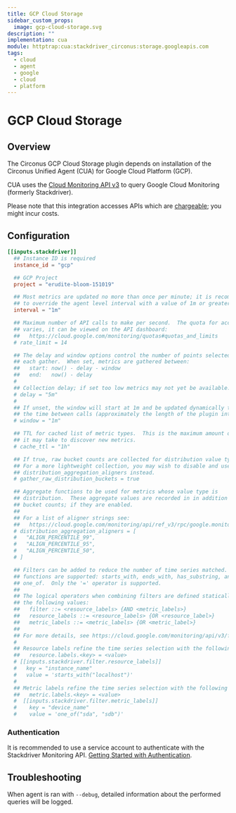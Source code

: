 ```yaml
---
title: GCP Cloud Storage
sidebar_custom_props:
  image: gcp-cloud-storage.svg
description: ""
implementation: cua
module: httptrap:cua:stackdriver_circonus:storage.googleapis.com
tags:
  - cloud
  - agent
  - google
  - cloud
  - platform
---
```


# GCP Cloud Storage

## Overview

The Circonus GCP Cloud Storage plugin depends on installation of the Circonus Unified Agent (CUA) for Google Cloud Platform (GCP).

CUA uses the [Cloud Monitoring API v3](https://cloud.google.com/monitoring/api/v3/) to query Google Cloud Monitoring (formerly Stackdriver).

Please note that this integration accesses APIs which are [chargeable](https://cloud.google.com/stackdriver/pricing#stackdriver_monitoring_services); you might incur costs.

## Configuration

```toml
[[inputs.stackdriver]]
  ## Instance ID is required
  instance_id = "gcp"

  ## GCP Project
  project = "erudite-bloom-151019"

  ## Most metrics are updated no more than once per minute; it is recommended
  ## to override the agent level interval with a value of 1m or greater.
  interval = "1m"

  ## Maximum number of API calls to make per second.  The quota for accounts
  ## varies, it can be viewed on the API dashboard:
  ##   https://cloud.google.com/monitoring/quotas#quotas_and_limits
  # rate_limit = 14

  ## The delay and window options control the number of points selected on
  ## each gather.  When set, metrics are gathered between:
  ##   start: now() - delay - window
  ##   end:   now() - delay
  #
  ## Collection delay; if set too low metrics may not yet be available.
  # delay = "5m"
  #
  ## If unset, the window will start at 1m and be updated dynamically to span
  ## the time between calls (approximately the length of the plugin interval).
  # window = "1m"

  ## TTL for cached list of metric types.  This is the maximum amount of time
  ## it may take to discover new metrics.
  # cache_ttl = "1h"

  ## If true, raw bucket counts are collected for distribution value types.
  ## For a more lightweight collection, you may wish to disable and use
  ## distribution_aggregation_aligners instead.
  # gather_raw_distribution_buckets = true

  ## Aggregate functions to be used for metrics whose value type is
  ## distribution.  These aggregate values are recorded in in addition to raw
  ## bucket counts; if they are enabled.
  ##
  ## For a list of aligner strings see:
  ##   https://cloud.google.com/monitoring/api/ref_v3/rpc/google.monitoring.v3#aligner
  # distribution_aggregation_aligners = [
  #   "ALIGN_PERCENTILE_99",
  #   "ALIGN_PERCENTILE_95",
  #   "ALIGN_PERCENTILE_50",
  # ]

  ## Filters can be added to reduce the number of time series matched.  All
  ## functions are supported: starts_with, ends_with, has_substring, and
  ## one_of.  Only the '=' operator is supported.
  ##
  ## The logical operators when combining filters are defined statically using
  ## the following values:
  ##   filter ::= <resource_labels> {AND <metric_labels>}
  ##   resource_labels ::= <resource_labels> {OR <resource_label>}
  ##   metric_labels ::= <metric_labels> {OR <metric_label>}
  ##
  ## For more details, see https://cloud.google.com/monitoring/api/v3/filters
  #
  ## Resource labels refine the time series selection with the following expression:
  ##   resource.labels.<key> = <value>
  # [[inputs.stackdriver.filter.resource_labels]]
  #   key = "instance_name"
  #   value = 'starts_with("localhost")'
  #
  ## Metric labels refine the time series selection with the following expression:
  ##   metric.labels.<key> = <value>
  #  [[inputs.stackdriver.filter.metric_labels]]
  #    key = "device_name"
  #    value = 'one_of("sda", "sdb")'
```

### Authentication

It is recommended to use a service account to authenticate with the
Stackdriver Monitoring API. [Getting Started with Authentication](https://cloud.google.com/docs/authentication/getting-started).

## Troubleshooting

When agent is ran with `--debug`, detailed information about the performed
queries will be logged.
